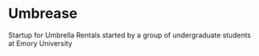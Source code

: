 # Umbrease
Startup for Umbrella Rentals started by a group of undergraduate students at Emory University
